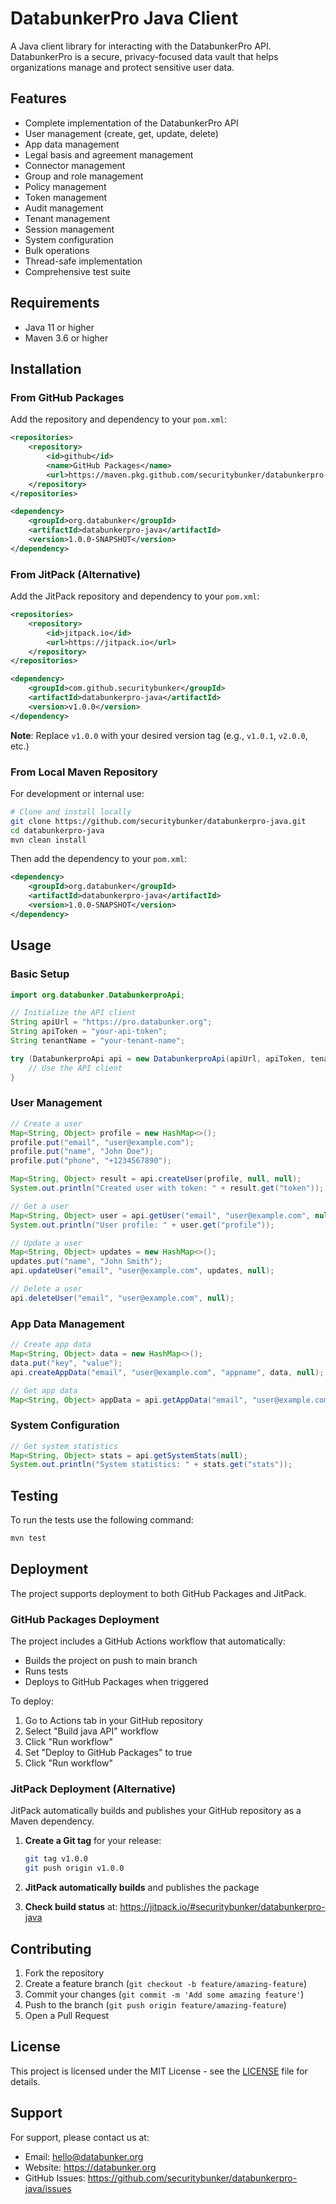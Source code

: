 # DatabunkerPro Java Client

A Java client library for interacting with the DatabunkerPro API. DatabunkerPro is a secure, privacy-focused data vault that helps organizations manage and protect sensitive user data.

## Features

- Complete implementation of the DatabunkerPro API
- User management (create, get, update, delete)
- App data management
- Legal basis and agreement management
- Connector management
- Group and role management
- Policy management
- Token management
- Audit management
- Tenant management
- Session management
- System configuration
- Bulk operations
- Thread-safe implementation
- Comprehensive test suite

## Requirements

- Java 11 or higher
- Maven 3.6 or higher

## Installation

### From GitHub Packages

Add the repository and dependency to your `pom.xml`:

```xml
<repositories>
    <repository>
        <id>github</id>
        <name>GitHub Packages</name>
        <url>https://maven.pkg.github.com/securitybunker/databunkerpro-java</url>
    </repository>
</repositories>

<dependency>
    <groupId>org.databunker</groupId>
    <artifactId>databunkerpro-java</artifactId>
    <version>1.0.0-SNAPSHOT</version>
</dependency>
```

### From JitPack (Alternative)

Add the JitPack repository and dependency to your `pom.xml`:

```xml
<repositories>
    <repository>
        <id>jitpack.io</id>
        <url>https://jitpack.io</url>
    </repository>
</repositories>

<dependency>
    <groupId>com.github.securitybunker</groupId>
    <artifactId>databunkerpro-java</artifactId>
    <version>v1.0.0</version>
</dependency>
```

**Note**: Replace `v1.0.0` with your desired version tag (e.g., `v1.0.1`, `v2.0.0`, etc.)

### From Local Maven Repository

For development or internal use:

```bash
# Clone and install locally
git clone https://github.com/securitybunker/databunkerpro-java.git
cd databunkerpro-java
mvn clean install
```

Then add the dependency to your `pom.xml`:

```xml
<dependency>
    <groupId>org.databunker</groupId>
    <artifactId>databunkerpro-java</artifactId>
    <version>1.0.0-SNAPSHOT</version>
</dependency>
```

## Usage

### Basic Setup

```java
import org.databunker.DatabunkerproApi;

// Initialize the API client
String apiUrl = "https://pro.databunker.org";
String apiToken = "your-api-token";
String tenantName = "your-tenant-name";

try (DatabunkerproApi api = new DatabunkerproApi(apiUrl, apiToken, tenantName)) {
    // Use the API client
}
```

### User Management

```java
// Create a user
Map<String, Object> profile = new HashMap<>();
profile.put("email", "user@example.com");
profile.put("name", "John Doe");
profile.put("phone", "+1234567890");

Map<String, Object> result = api.createUser(profile, null, null);
System.out.println("Created user with token: " + result.get("token"));

// Get a user
Map<String, Object> user = api.getUser("email", "user@example.com", null);
System.out.println("User profile: " + user.get("profile"));

// Update a user
Map<String, Object> updates = new HashMap<>();
updates.put("name", "John Smith");
api.updateUser("email", "user@example.com", updates, null);

// Delete a user
api.deleteUser("email", "user@example.com", null);
```

### App Data Management

```java
// Create app data
Map<String, Object> data = new HashMap<>();
data.put("key", "value");
api.createAppData("email", "user@example.com", "appname", data, null);

// Get app data
Map<String, Object> appData = api.getAppData("email", "user@example.com", "appname", null);
```

### System Configuration

```java
// Get system statistics
Map<String, Object> stats = api.getSystemStats(null);
System.out.println("System statistics: " + stats.get("stats"));
```


## Testing

To run the tests use the following command:

```bash
mvn test
```

## Deployment

The project supports deployment to both GitHub Packages and JitPack.

### GitHub Packages Deployment

The project includes a GitHub Actions workflow that automatically:
- Builds the project on push to main branch
- Runs tests
- Deploys to GitHub Packages when triggered

To deploy:
1. Go to Actions tab in your GitHub repository
2. Select "Build java API" workflow
3. Click "Run workflow"
4. Set "Deploy to GitHub Packages" to true
5. Click "Run workflow"

### JitPack Deployment (Alternative)

JitPack automatically builds and publishes your GitHub repository as a Maven dependency.

1. **Create a Git tag** for your release:
   ```bash
   git tag v1.0.0
   git push origin v1.0.0
   ```

2. **JitPack automatically builds** and publishes the package

3. **Check build status** at: https://jitpack.io/#securitybunker/databunkerpro-java

## Contributing

1. Fork the repository
2. Create a feature branch (`git checkout -b feature/amazing-feature`)
3. Commit your changes (`git commit -m 'Add some amazing feature'`)
4. Push to the branch (`git push origin feature/amazing-feature`)
5. Open a Pull Request

## License

This project is licensed under the MIT License - see the [LICENSE](LICENSE) file for details.

## Support

For support, please contact us at:
- Email: hello@databunker.org
- Website: https://databunker.org
- GitHub Issues: https://github.com/securitybunker/databunkerpro-java/issues
